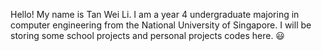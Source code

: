 Hello! My name is Tan Wei Li.
I am a year 4 undergraduate majoring in computer engineering from the National University of Singapore.
I will be storing some school projects and personal projects codes here. 😃

